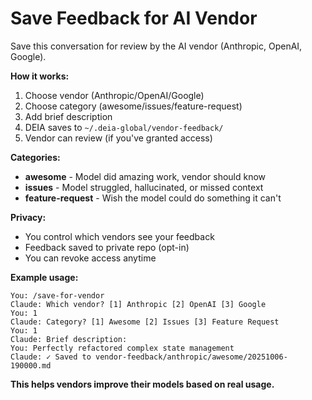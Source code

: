 # Save Feedback for AI Vendor

Save this conversation for review by the AI vendor (Anthropic, OpenAI, Google).

**How it works:**
1. Choose vendor (Anthropic/OpenAI/Google)
2. Choose category (awesome/issues/feature-request)
3. Add brief description
4. DEIA saves to `~/.deia-global/vendor-feedback/`
5. Vendor can review (if you've granted access)

**Categories:**
- **awesome** - Model did amazing work, vendor should know
- **issues** - Model struggled, hallucinated, or missed context
- **feature-request** - Wish the model could do something it can't

**Privacy:**
- You control which vendors see your feedback
- Feedback saved to private repo (opt-in)
- You can revoke access anytime

**Example usage:**
```
You: /save-for-vendor
Claude: Which vendor? [1] Anthropic [2] OpenAI [3] Google
You: 1
Claude: Category? [1] Awesome [2] Issues [3] Feature Request
You: 1
Claude: Brief description:
You: Perfectly refactored complex state management
Claude: ✓ Saved to vendor-feedback/anthropic/awesome/20251006-190000.md
```

**This helps vendors improve their models based on real usage.**
